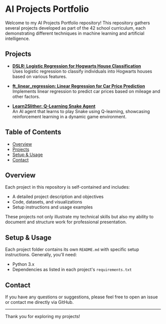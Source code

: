 # AI Projects Portfolio

Welcome to my AI Projects Portfolio repository! This repository gathers several projects developed as part of the 42 school curriculum, each demonstrating different techniques in machine learning and artificial intelligence.

## Projects

- **[DSLR: Logistic Regression for Hogwarts House Classification](./dslr/README.md)**  
  Uses logistic regression to classify individuals into Hogwarts houses based on various features.

- **[ft_linear_regression: Linear Regression for Car Price Prediction](./ft_linear_regression/README.md)**  
  Implements linear regression to predict car prices based on mileage and other factors.

- **[Learn2Slither: Q-Learning Snake Agent](./Learn2Slither/README.md)**  
  An AI agent that learns to play Snake using Q-learning, showcasing reinforcement learning in a dynamic game environment.

## Table of Contents

- [Overview](#overview)
- [Projects](#projects)
- [Setup & Usage](#setup--usage)
- [Contact](#contact)

## Overview

Each project in this repository is self-contained and includes:
- A detailed project description and objectives
- Code, datasets, and visualizations
- Setup instructions and usage examples

These projects not only illustrate my technical skills but also my ability to document and structure work for professional presentation.

## Setup & Usage

Each project folder contains its own `README.md` with specific setup instructions. Generally, you'll need:
- Python 3.x
- Dependencies as listed in each project's `requirements.txt`

## Contact

If you have any questions or suggestions, please feel free to open an issue or contact me directly via GitHub.

---

Thank you for exploring my projects!
